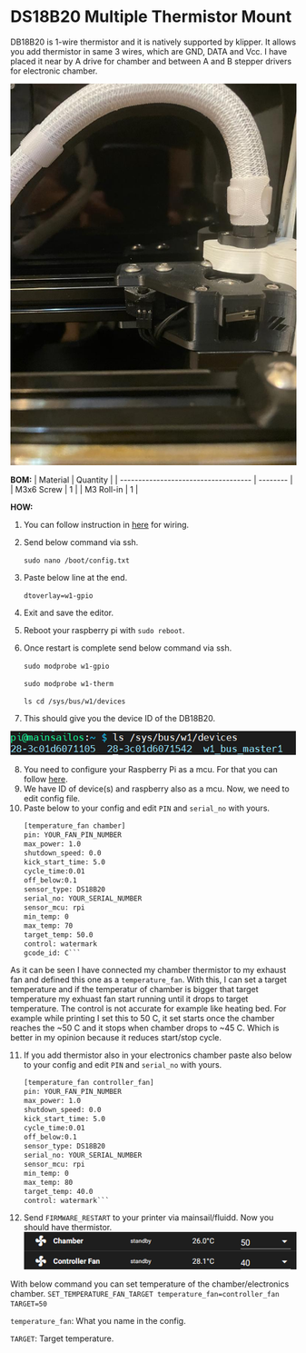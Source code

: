 # DS18B20 Multiple Thermistor Mount
 
 DB18B20 is 1-wire thermistor and it is natively supported by klipper. It allows you add thermistor in same 3 wires, which are GND, DATA and Vcc.
 I have placed it near by A drive for chamber and between A and B stepper drivers for electronic chamber. 
 
 ![alt text](Images/ph.jpeg)
 
 **BOM:**
 | Material               				| Quantity |
 | ------------------------------------ | -------- |
 | M3x6 Screw							|        1 |
 | M3 Roll-in 							|        1 |
 
 **HOW:**
 1. You can follow instruction in [here](https://www.circuitbasics.com/raspberry-pi-ds18b20-temperature-sensor-tutorial/) for wiring.
 2. Send below command via ssh.

     ```sudo nano /boot/config.txt```
 
 3. Paste below line at the end.

    ```dtoverlay=w1-gpio```

 4. Exit and save the editor.
 5. Reboot your raspberry pi with ```sudo reboot```.
 6. Once restart is complete send below command via ssh.
 
    ```sudo modprobe w1-gpio```

     ```sudo modprobe w1-therm```

    ```ls cd /sys/bus/w1/devices```

7. This should give you the device ID of the DB18B20.

![alt text](Images/ssh1.png)

8. You need to configure your Raspberry Pi as a mcu. For that you can follow [here](https://www.klipper3d.org/RPi_microcontroller.html).
9. We have ID of device(s) and raspberry also as a mcu. Now, we need to edit config file.
10. Paste below to your config and edit ```PIN``` and  ```serial_no``` with yours.
    ```## Exhaust Fan  
    [temperature_fan chamber]
    pin: YOUR_FAN_PIN_NUMBER
    max_power: 1.0
    shutdown_speed: 0.0
    kick_start_time: 5.0
    cycle_time:0.01
    off_below:0.1
    sensor_type: DS18B20
    serial_no: YOUR_SERIAL_NUMBER  
    sensor_mcu: rpi
    min_temp: 0
    max_temp: 70
    target_temp: 50.0
    control: watermark
    gcode_id: C```
As it can be seen I have connected my chamber thermistor to my exhaust fan and defined this one as a ```temperature_fan```. With this, I can set a target temperature and if the temperatur of chamber is bigger that target temperature my exhuast fan start running until it drops to target temperature. The control is not accurate for example like heating bed. For example while printing I set this to 50 C, it set starts once the chamber reaches the ~50 C and it stops when chamber drops to ~45 C. Which is better in my opinion because it reduces start/stop cycle.

11. If you add thermistor also in your electronics chamber paste also below to your config and edit ```PIN``` and ```serial_no``` with yours.
    ```## Electronics Fan 
    [temperature_fan controller_fan]
    pin: YOUR_FAN_PIN_NUMBER
    max_power: 1.0
    shutdown_speed: 0.0
    kick_start_time: 5.0
    cycle_time:0.01
    off_below:0.1
    sensor_type: DS18B20
    serial_no: YOUR_SERIAL_NUMBER   
    sensor_mcu: rpi
    min_temp: 0
    max_temp: 80
    target_temp: 40.0
    control: watermark```

12. Send ```FIRMWARE_RESTART``` to your printer via mainsail/fluidd. Now you should have thermistor.
 ![alt text](Images/ss1.png)
 
With below command you can set temperature of the chamber/electronics chamber.
```SET_TEMPERATURE_FAN_TARGET temperature_fan=controller_fan TARGET=50```

```temperature_fan```: What you name in the config.

```TARGET```: Target temperature.


